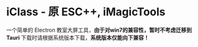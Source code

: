 # iClass - 原 ESC++, iMagicTools
一个简单的 Electron 教室大屏工具，**由于对win7的兼容性，暂时不考虑迁移到 Tauri**
下载时请根据系统版本下载，**系统版本仅能向下兼容！**
